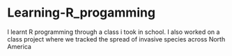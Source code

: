 # Learning-R_progamming
I learnt R programming through a class i took in school.
I also worked on a class project where we tracked the spread of invasive species across North America
